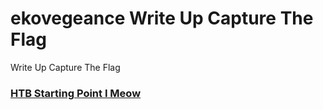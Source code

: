 # ekovegeance Write Up Capture The Flag 
Write Up Capture The Flag
### [HTB Starting Point I Meow](https://writeup.ekovegeance.com/HTB%20Starting%20Poin%201%20[Meow]/)
